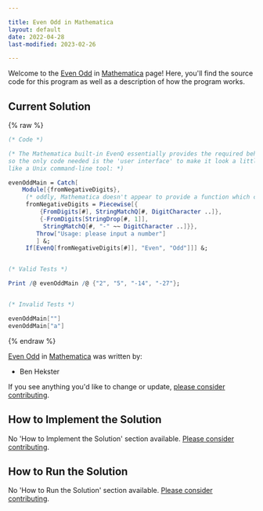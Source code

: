 ```yaml
---

title: Even Odd in Mathematica
layout: default
date: 2022-04-28
last-modified: 2023-02-26

---
```


Welcome to the [Even Odd](https://sampleprograms.io/projects/even-odd) in [Mathematica](https://sampleprograms.io/languages/mathematica) page! Here, you'll find the source code for this program as well as a description of how the program works.

## Current Solution

{% raw %}

```mathematica
(* Code *)

(* The Mathematica built-in EvenQ essentially provides the required behavior;
so the only code needed is the 'user interface' to make it look a little more
like a Unix command-line tool: *)

evenOddMain = Catch[
    Module[{fromNegativeDigits},
     (* oddly, Mathematica doesn't appear to provide a function which can parse strings representing negative integers *)
     fromNegativeDigits = Piecewise[{
         {FromDigits[#], StringMatchQ[#, DigitCharacter ..]},
         {-FromDigits[StringDrop[#, 1]], 
          StringMatchQ[#, "-" ~~ DigitCharacter ..]}},
        Throw["Usage: please input a number"]
        ] &;
     If[EvenQ[fromNegativeDigits[#]], "Even", "Odd"]]] &;


(* Valid Tests *)

Print /@ evenOddMain /@ {"2", "5", "-14", "-27"};


(* Invalid Tests *)

evenOddMain[""]
evenOddMain["a"]
```

{% endraw %}

[Even Odd](https://sampleprograms.io/projects/even-odd) in [Mathematica](https://sampleprograms.io/languages/mathematica) was written by:

- Ben Hekster

If you see anything you'd like to change or update, [please consider contributing](https://github.com/TheRenegadeCoder/sample-programs).

## How to Implement the Solution

No 'How to Implement the Solution' section available. [Please consider contributing](https://github.com/TheRenegadeCoder/sample-programs-website).

## How to Run the Solution

No 'How to Run the Solution' section available. [Please consider contributing](https://github.com/TheRenegadeCoder/sample-programs-website).